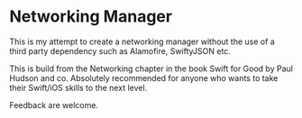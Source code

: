 # Networking Manager

This is my attempt to create a networking manager without the use of a third party dependency such as Alamofire, SwiftyJSON etc.

This is build from the Networking chapter in the book Swift for Good by Paul Hudson and co. Absolutely recommended for anyone who wants to take their Swift/iOS skills to the next level.

Feedback are welcome. 